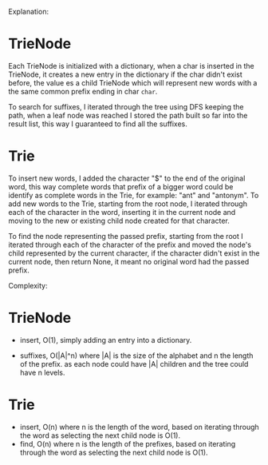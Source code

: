 Explanation:

# TrieNode
Each TrieNode is initialized with a dictionary, when a char is inserted in the TrieNode, it creates a new entry in the
dictionary if the char didn't exist before, the value es a child TrieNode which will represent new words with a the same
common prefix ending in char `char`.

To search for suffixes, I iterated through the tree using DFS keeping the path, when a leaf node was reached I stored
the path built so far into the result list, this way I guaranteed to find all the suffixes.

# Trie

To insert new words, I added the character "$" to the end of the original word, this way complete words that prefix
of a bigger word could be identify as complete words in the Trie, for example: "ant" and "antonym". To add new words
to the Trie, starting from the root node, I iterated through each of the character in the word, inserting it
in the current node and moving to the new or existing child node created for that character.

To find the node representing the passed prefix, starting from the root I iterated through each of the character of
the prefix and moved the node's child represented by the current character, if the character didn't exist in the current
node, then return None, it meant no original word had the passed prefix.


Complexity:

# TrieNode

- insert, O(1), simply adding an entry into a dictionary.

- suffixes, O(|A|^n) where |A| is the size of the alphabet and n the length of the prefix. as each node could have |A|
children and the tree could have n levels.

# Trie

-  insert, O(n) where n is the length of the word, based on iterating through the word as selecting the next child node
   is O(1).
-  find, O(n) where n is the length of the prefixes, based on iterating through the word as selecting the next child node
   is O(1).


